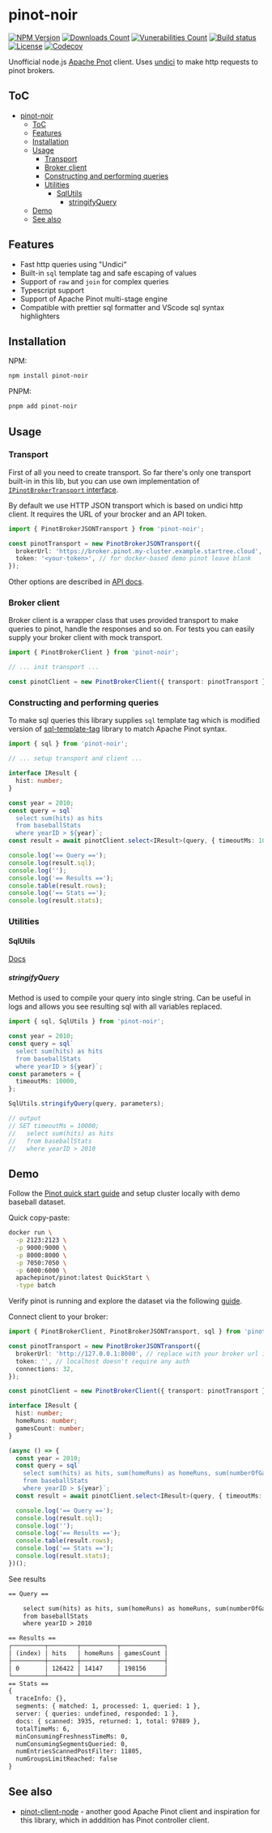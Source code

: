 # pinot-noir

[![NPM Version](https://img.shields.io/npm/v/pinot-noir.svg)](https://www.npmjs.com/package/pinot-noir)
[![Downloads Count](https://img.shields.io/npm/dm/pinot-noir.svg)](https://www.npmjs.com/package/pinot-noir)
[![Vunerabilities Count](https://snyk.io/test/npm/pinot-noir/badge.svg)](https://www.npmjs.com/package/pinot-noir)
[![Build status](https://github.com/SkeLLLa/pinot-noir/actions/workflows/verify.yml/badge.svg)](https://github.com/SkeLLLa/pinot-noir/actions/workflows/verify.yml)
[![License](https://img.shields.io/npm/l/pinot-noir.svg)](https://gitlab.com/m03geek/pinot-noir/blob/master/LICENSE)
[![Codecov](https://img.shields.io/codecov/c/gh/SkeLLLa/pinot-noir.svg)](https://codecov.io/gh/SkeLLLa/pinot-noir)

Unofficial node.js [Apache Pnot](https://pinot.apache.org/) client. Uses [undici](https://undici.nodejs.org) to make http requests to pinot brokers.

## ToC

- [pinot-noir](#pinot-noir)
  - [ToC](#toc)
  - [Features](#features)
  - [Installation](#installation)
  - [Usage](#usage)
    - [Transport](#transport)
    - [Broker client](#broker-client)
    - [Constructing and performing queries](#constructing-and-performing-queries)
    - [Utilities](#utilities)
      - [SqlUtils](#sqlutils)
        - [stringifyQuery](#stringifyquery)
  - [Demo](#demo)
  - [See also](#see-also)

## Features

- Fast http queries using "Undici"
- Built-in `sql` template tag and safe escaping of values
- Support of `raw` and `join` for complex queries
- Typescript support
- Support of Apache Pinot multi-stage engine
- Compatible with prettier sql formatter and VScode sql syntax highlighters

## Installation

NPM:

```bash
npm install pinot-noir
```

PNPM:

```bash
pnpm add pinot-noir
```

## Usage

### Transport

First of all you need to create transport. So far there's only one transport built-in in this lib, but you can use own implementation of [`IPinotBrokerTransport` interface](./docs/api/pinot-noir.ipinotbrokertransport.md).

By default we use HTTP JSON transport which is based on undici http client. It requires the URL of your brocker and an API token.

```typescript
import { PinotBrokerJSONTransport } from 'pinot-noir';

const pinotTransport = new PinotBrokerJSONTransport({
  brokerUrl: 'https://broker.pinot.my-cluster.example.startree.cloud', // replace with your broker url
  token: '<your-token>', // for docker-based demo pinot leave blank
});
```

Other options are described in [API docs](./docs/api/pinot-noir.pinotbrokerjsontransport.md).

### Broker client

Broker client is a wrapper class that uses provided transport to make queries to pinot, handle the responses and so on.
For tests you can easily supply your broker client with mock transport.

```typescript
import { PinotBrokerClient } from 'pinot-noir';

// ... init transport ...

const pinotClient = new PinotBrokerClient({ transport: pinotTransport });
```

### Constructing and performing queries

To make sql queries this library supplies `sql` template tag which is modified version of [sql-template-tag](https://github.com/blakeembrey/sql-template-tag) library to match Apache Pinot syntax.

```typescript
import { sql } from 'pinot-noir';

// ... setup transport and client ...

interface IResult {
  hist: number;
}

const year = 2010;
const query = sql`
  select sum(hits) as hits
  from baseballStats 
  where yearID > ${year}`;
const result = await pinotClient.select<IResult>(query, { timeoutMs: 1000 });

console.log('== Query ==');
console.log(result.sql);
console.log('');
console.log('== Results ==');
console.table(result.rows);
console.log('== Stats ==');
console.log(result.stats);
```

### Utilities

#### SqlUtils

[Docs](./docs/api/pinot-noir.sqlutils.md)

##### stringifyQuery

Method is used to compile your query into single string. Can be useful in logs and allows you see resulting sql with all variables replaced.

```typescript
import { sql, SqlUtils } from 'pinot-noir';

const year = 2010;
const query = sql`
  select sum(hits) as hits
  from baseballStats 
  where yearID > ${year}`;
const parameters = {
  timeoutMs: 10000,
};

SqlUtils.stringifyQuery(query, parameters);

// output
// SET timeoutMs = 10000;
//   select sum(hits) as hits
//   from baseballStats
//   where yearID > 2010
```

## Demo

Follow the [Pinot quick start guide](https://docs.pinot.apache.org/basics/getting-started/running-pinot-in-docker#set-up-a-cluster) and setup cluster locally with demo baseball dataset.

Quick copy-paste:

```bash
docker run \
  -p 2123:2123 \
  -p 9000:9000 \
  -p 8000:8000 \
  -p 7050:7050 \
  -p 6000:6000 \
  apachepinot/pinot:latest QuickStart \
  -type batch
```

Verify pinot is running and explore the dataset via the following [guide](https://docs.pinot.apache.org/basics/concepts/components/exploring-pinot).

Connect client to your broker:

```typescript
import { PinotBrokerClient, PinotBrokerJSONTransport, sql } from 'pinot-noir';

const pinotTransport = new PinotBrokerJSONTransport({
  brokerUrl: 'http://127.0.0.1:8000', // replace with your broker url if needed
  token: '', // localhost doesn't require any auth
  connections: 32,
});

const pinotClient = new PinotBrokerClient({ transport: pinotTransport });

interface IResult {
  hist: number;
  homeRuns: number;
  gamesCount: number;
}

(async () => {
  const year = 2010;
  const query = sql`
    select sum(hits) as hits, sum(homeRuns) as homeRuns, sum(numberOfGames) as gamesCount
    from baseballStats 
    where yearID > ${year}`;
  const result = await pinotClient.select<IResult>(query, { timeoutMs: 1000 });

  console.log('== Query ==');
  console.log(result.sql);
  console.log('');
  console.log('== Results ==');
  console.table(result.rows);
  console.log('== Stats ==');
  console.log(result.stats);
})();
```

See results

```txt
== Query ==

    select sum(hits) as hits, sum(homeRuns) as homeRuns, sum(numberOfGames) as gamesCount
    from baseballStats
    where yearID > 2010

== Results ==
┌─────────┬────────┬──────────┬────────────┐
│ (index) │ hits   │ homeRuns │ gamesCount │
├─────────┼────────┼──────────┼────────────┤
│ 0       │ 126422 │ 14147    │ 198156     │
└─────────┴────────┴──────────┴────────────┘
== Stats ==
{
  traceInfo: {},
  segments: { matched: 1, processed: 1, queried: 1 },
  server: { queries: undefined, responded: 1 },
  docs: { scanned: 3935, returned: 1, total: 97889 },
  totalTimeMs: 6,
  minConsumingFreshnessTimeMs: 0,
  numConsumingSegmentsQueried: 0,
  numEntriesScannedPostFilter: 11805,
  numGroupsLimitReached: false
}
```

## See also

- [pinot-client-node](https://github.com/kffl/pinot-client-node#readme) - another good Apache Pinot client and inspiration for this library, which in adddition has Pinot controller client.
